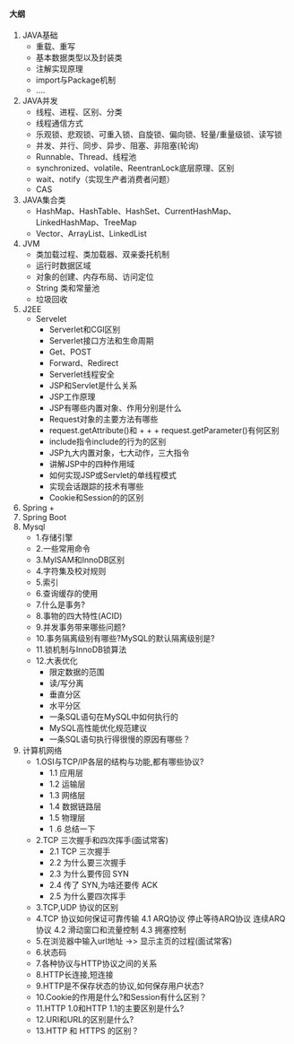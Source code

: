 #### 大纲
1. JAVA基础  
    + 重载、重写
    + 基本数据类型以及封装类
    + 注解实现原理
    + import与Package机制
    + ....
2. JAVA并发  
    + 线程、进程、区别、分类
    + 线程通信方式
    + 乐观锁、悲观锁、可重入锁、自旋锁、偏向锁、轻量/重量级锁、读写锁
    + 并发、并行、同步、异步、阻塞、非阻塞(轮询)
    + Runnable、Thread、线程池
    + synchronized、volatile、ReentranLock底层原理、区别
    + wait、notify（实现生产者消费者问题）
    + CAS
3. JAVA集合类  
    + HashMap、HashTable、HashSet、CurrentHashMap、LinkedHashMap、TreeMap
    + Vector、ArrayList、LinkedList
4. JVM
    + 类加载过程、类加载器、双亲委托机制
    + 运行时数据区域
    + 对象的创建、内存布局、访问定位
    + String 类和常量池
    + 垃圾回收
5. J2EE
    + Servelet
        + Serverlet和CGI区别
        + Serverlet接口方法和生命周期
        + Get、POST
        + Forward、Redirect
        + Serverlet线程安全
        + JSP和Servlet是什么关系
        + JSP工作原理
        + JSP有哪些内置对象、作用分别是什么
        + Request对象的主要方法有哪些
        + request.getAttribute()和 + + + request.getParameter()有何区别
        + include指令include的行为的区别
        + JSP九大内置对象，七大动作，三大指令
        + 讲解JSP中的四种作用域
        + 如何实现JSP或Servlet的单线程模式
        + 实现会话跟踪的技术有哪些
        + Cookie和Session的的区别
6. Spring
    + 
7. Spring Boot
8. Mysql
    + 1.存储引擎
    + 2.一些常用命令
    + 3.MyISAM和InnoDB区别
    + 4.字符集及校对规则
    + 5.索引
    + 6.查询缓存的使用
    + 7.什么是事务?
    + 8.事物的四大特性(ACID)
    + 9.并发事务带来哪些问题?
    + 10.事务隔离级别有哪些?MySQL的默认隔离级别是?
    + 11.锁机制与InnoDB锁算法
    + 12.大表优化
        +  限定数据的范围
        + 读/写分离
        + 垂直分区
        + 水平分区
        + 一条SQL语句在MySQL中如何执行的
        + MySQL高性能优化规范建议
        + 一条SQL语句执行得很慢的原因有哪些？
9. 计算机网络
    + 1.OSI与TCP/IP各层的结构与功能,都有哪些协议?
        + 1.1 应用层
        + 1.2 运输层
        + 1.3 网络层
        + 1.4 数据链路层
        + 1.5 物理层
        + 1  .6 总结一下
    + 2.TCP 三次握手和四次挥手(面试常客)
        + 2.1 TCP 三次握手
        + 2.2 为什么要三次握手
        + 2.3 为什么要传回 SYN
        + 2.4 传了 SYN,为啥还要传 ACK
        + 2.5 为什么要四次挥手
    + 3.TCP,UDP 协议的区别
    + 4.TCP 协议如何保证可靠传输
        4.1 ARQ协议
        停止等待ARQ协议
        连续ARQ协议
        4.2 滑动窗口和流量控制
        4.3 拥塞控制
    + 5.在浏览器中输入url地址 ->> 显示主页的过程(面试常客)
    + 6.状态码
    + 7.各种协议与HTTP协议之间的关系
    + 8.HTTP长连接,短连接
    + 9.HTTP是不保存状态的协议,如何保存用户状态?
    + 10.Cookie的作用是什么?和Session有什么区别？
    + 11.HTTP 1.0和HTTP 1.1的主要区别是什么?
    + 12.URI和URL的区别是什么?
    + 13.HTTP 和 HTTPS 的区别？
